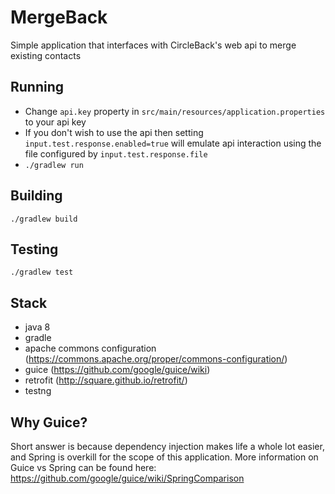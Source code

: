 # MergeBack
Simple application that interfaces with CircleBack's web api to merge existing contacts

## Running
- Change `api.key` property in `src/main/resources/application.properties` to your api key
 - If you don't wish to use the api then setting `input.test.response.enabled=true` will emulate api interaction using the file configured by `input.test.response.file`
- `./gradlew run`

## Building
`./gradlew build`

## Testing
`./gradlew test`

## Stack
- java 8
- gradle 
- apache commons configuration (https://commons.apache.org/proper/commons-configuration/)
- guice (https://github.com/google/guice/wiki)
- retrofit (http://square.github.io/retrofit/)
- testng

## Why Guice?
Short answer is because dependency injection makes life a whole lot easier, and Spring is overkill for the scope of this application. More information on Guice vs Spring can be found here: https://github.com/google/guice/wiki/SpringComparison
